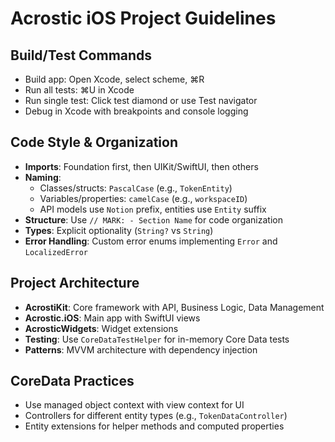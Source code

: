 # Acrostic iOS Project Guidelines

## Build/Test Commands
- Build app: Open Xcode, select scheme, ⌘R
- Run all tests: ⌘U in Xcode
- Run single test: Click test diamond or use Test navigator
- Debug in Xcode with breakpoints and console logging

## Code Style & Organization
- **Imports**: Foundation first, then UIKit/SwiftUI, then others
- **Naming**: 
  - Classes/structs: `PascalCase` (e.g., `TokenEntity`)
  - Variables/properties: `camelCase` (e.g., `workspaceID`)
  - API models use `Notion` prefix, entities use `Entity` suffix
- **Structure**: Use `// MARK: - Section Name` for code organization
- **Types**: Explicit optionality (`String?` vs `String`)
- **Error Handling**: Custom error enums implementing `Error` and `LocalizedError`

## Project Architecture
- **AcrostiKit**: Core framework with API, Business Logic, Data Management
- **Acrostic.iOS**: Main app with SwiftUI views
- **AcrosticWidgets**: Widget extensions
- **Testing**: Use `CoreDataTestHelper` for in-memory Core Data tests
- **Patterns**: MVVM architecture with dependency injection

## CoreData Practices
- Use managed object context with view context for UI
- Controllers for different entity types (e.g., `TokenDataController`)
- Entity extensions for helper methods and computed properties
